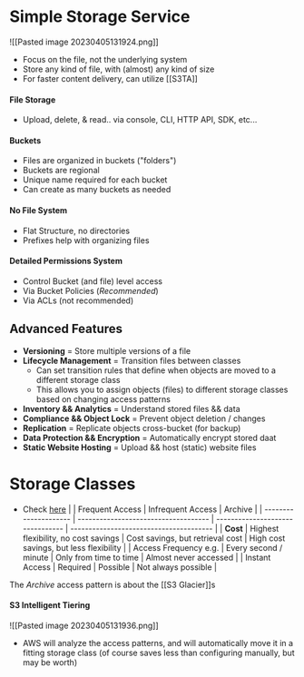 # Simple Storage Service
![[Pasted image 20230405131924.png]]
- Focus on the file, not the underlying system
- Store any kind of file, with (almost) any kind of size
- For faster content delivery, can utilize [[S3TA]]

#### File Storage
- Upload, delete, & read.. via console, CLI, HTTP API, SDK, etc...

#### Buckets
- Files are organized in buckets ("folders")
- Buckets are regional
- Unique name required for each bucket
- Can create as many buckets as needed

#### No File System
- Flat Structure, no directories
- Prefixes help with organizing files

#### Detailed Permissions System
- Control Bucket (and file) level access
- Via Bucket Policies (*Recommended*)
- Via ACLs (not recommended)

## Advanced Features
- **Versioning** = Store multiple versions of a file
- **Lifecycle Management** = Transition files between classes
	- Can set transition rules that define when objects are moved to a different storage class
	- This allows you to assign objects (files) to different storage classes based on changing access patterns
- **Inventory && Analytics** = Understand stored files && data
- **Compliance && Object Lock** = Prevent object deletion / changes
- **Replication** = Replicate objects cross-bucket (for backup)
- **Data Protection && Encryption** = Automatically encrypt stored daat
- **Static Website Hosting** = Upload && host (static) website files

# Storage Classes
- Check [here](https://explore.skillbuilder.aws/learn/course/134/play/62437/aws-cloud-practitioner-essentials)
|                       | Frequent Access                      | Infrequent Access                | Archive                                 |
| --------------------- | ------------------------------------ | -------------------------------- | --------------------------------------- |
| **Cost**              | Highest flexibility, no cost savings | Cost savings, but retrieval cost | High cost savings, but less flexibility |
| Access Frequency e.g. | Every second / minute                | Only from time to time           | Almost never accessed                   |
| Instant Access        | Required                             | Possible                         | Not always possible                     |

The *Archive* access pattern is about the [[S3 Glacier]]s

#### S3 Intelligent Tiering
![[Pasted image 20230405131936.png]]
- AWS will analyze the access patterns, and will automatically move it in a fitting storage class (of course saves less than configuring manually, but may be worth)
